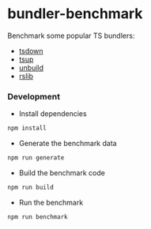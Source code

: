 # bundler-benchmark

Benchmark some popular TS bundlers:
- [tsdown](https://tsdown.dev/)
- [tsup](https://tsup.egoist.dev/)
- [unbuild](https://github.com/unjs/unbuild)
- [rslib](https://lib.rsbuild.dev/)

### Development

- Install dependencies
```bash
npm install
```
- Generate the benchmark data
```bash
npm run generate
```
- Build the benchmark code
```bash
npm run build
```
- Run the benchmark
```bash
npm run benchmark
```
